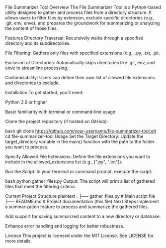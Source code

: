 File Summarizer Tool
Overview
The File Summarizer Tool is a Python-based utility designed to gather and process files from a directory structure. It allows users to filter files by extension, exclude specific directories (e.g., .git, env, enve), and prepares the groundwork for summarizing or analyzing the content of those files.

Features
Directory Traversal: Recursively walks through a specified directory and its subdirectories.

File Filtering: Gathers only files with specified extensions (e.g., .py, .txt, .js).

Exclusion of Directories: Automatically skips directories like .git, env, and enve to streamline processing.

Customizability: Users can define their own list of allowed file extensions and directories to exclude.

Installation
To get started, you'll need:

Python 3.6 or higher

Basic familiarity with terminal or command-line usage

Clone the project repository (if hosted on GitHub):

bash
git clone https://github.com/your-username/file-summarizer-tool.git
cd file-summarizer-tool
Usage
Set the Target Directory: Update the target_directory variable in the main() function with the path to the folder you want to process.

Specify Allowed File Extensions: Define the file extensions you want to include in the allowed_extensions list (e.g., [".py", ".txt"]).

Run the Script: In your terminal or command prompt, execute the script:

bash
python gather_files.py
Output: The script will print a list of gathered files that meet the filtering criteria.

Current Project Structure
plaintext
.
├── gather_files.py       # Main script file
├── README.md             # Project documentation (this file)
Next Steps
Implement a summarization feature to process and summarize the gathered files.

Add support for saving summarized content to a new directory or database.

Enhance error handling and logging for better robustness.

License
This project is licensed under the MIT License. See LICENSE for more details.